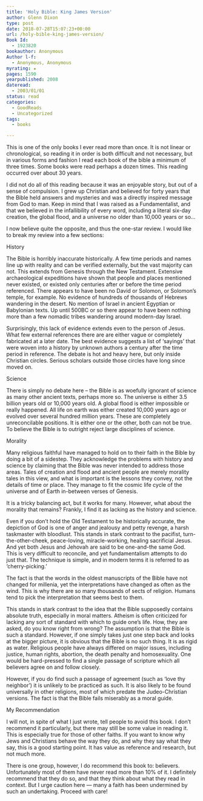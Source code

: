 ```yaml
---
title: 'Holy Bible: King James Version'
author: Glenn Dixon
type: post
date: 2018-07-28T15:07:23+00:00
url: /holy-bible-king-james-version/
Book Id:
  - 1923820
bookauthor: Anonymous
Author l-f:
  - Anonymous, Anonymous
myrating: ★
pages: 1590
yearpublished: 2008
dateread:
  - 2003/01/01
status: read
categories:
  - GoodReads
  - Uncategorized
tags:
  - books

---
```

This is one of the only books I ever read more than once. It is not linear or chronological, so reading it in order is both difficult and not necessary, but in various forms and fashion I read each book of the bible a minimum of three times. Some books were read perhaps a dozen times. This reading occurred over about 30 years.

I did not do all of this reading because it was an enjoyable story, but out of a sense of compulsion. I grew up Christian and believed for forty years that the Bible held answers and mysteries and was a directly inspired message from God to man. Keep in mind that I was raised as a Fundamentalist, and that we believed in the infallibility of every word, including a literal six-day creation, the global flood, and a universe no older than 10,000 years or so&#8230;

I now believe quite the opposite, and thus the one-star review. I would like to break my review into a few sections:

History

The Bible is horribly inaccurate historically. A few time periods and names line up with reality and can be verified externally, but the vast majority can not. This extends from Genesis through the New Testament. Extensive archaeological expeditions have shown that people and places mentioned never existed, or existed only centuries after or before the time period referenced. There appears to have been no David or Solomon, or Solomon&#8217;s temple, for example. No evidence of hundreds of thousands of Hebrews wandering in the desert. No mention of Israel in ancient Egyptian or Babylonian texts. Up until 500BC or so there appear to have been nothing more than a few nomadic tribes wandering around modern-day Israel. 

Surprisingly, this lack of evidence extends even to the person of Jesus. What few external references there are are either vague or completely fabricated at a later date. The best evidence suggests a list of &#8216;sayings&#8217; that were woven into a history by unknown authors a century after the time period in reference. The debate is hot and heavy here, but only inside Christian circles. Serious scholars outside those circles have long since moved on.

Science

There is simply no debate here &#8211; the Bible is as woefully ignorant of science as many other ancient texts, perhaps more so. The universe is either 3.5 billion years old or 10,000 years old. A global flood is either impossible or really happened. All life on earth was either created 10,000 years ago or evolved over several hundred million years. These are completely unreconcilable positions. It is either one or the other, both can not be true. To believe the Bible is to outright reject large disciplines of science.

Morality

Many religious faithful have managed to hold on to their faith in the Bible by doing a bit of a sidestep. They acknowledge the problems with history and science by claiming that the Bible was never intended to address those areas. Tales of creation and flood and ancient people are merely morality tales in this view, and what is important is the lessons they convey, not the details of time or place. They manage to fit the cosmic life cycle of the universe and of Earth in-between verses of Genesis.

It is a tricky balancing act, but it works for many. However, what about the morality that remains? Frankly, I find it as lacking as the history and science.

Even if you don&#8217;t hold the Old Testament to be historically accurate, the depiction of God is one of anger and jealousy and petty revenge, a harsh taskmaster with bloodlust. This stands in stark contrast to the pacifist, turn-the-other-cheek, peace-loving, miracle-working, healing sacrificial Jesus. And yet both Jesus and Jehovah are said to be one-and-the same God. This is very difficult to reconcile, and yet fundamentalism attempts to do just that. The technique is simple, and in modern terms it is referred to as &#8216;cherry-picking.&#8217;

The fact is that the words in the oldest manuscripts of the Bible have not changed for millenia, yet the interpretations have changed as often as the wind. This is why there are so many thousands of sects of religion. Humans tend to pick the interpretation that seems best to them.

This stands in stark contrast to the idea that the Bible supposedly contains absolute truth, especially in moral matters. Atheism is often criticized for lacking any sort of standard with which to guide one&#8217;s life. How, they are asked, do you know right from wrong? The assumption is that the Bible is such a standard. However, if one simply takes just one step back and looks at the bigger picture, it is obvious that the Bible is no such thing. It is as rigid as water. Religious people have always differed on major issues, including justice, human rights, abortion, the death penalty and homosexuality. One would be hard-pressed to find a single passage of scripture which all believers agree on and follow closely.

However, if you do find such a passage of agreement (such as &#8216;love thy neighbor&#8217;) it is unlikely to be practiced as such. It is also likely to be found universally in other religions, most of which predate the Judeo-Christian versions. The fact is that the Bible fails miserably as a moral guide. 

My Recommendation

I will not, in spite of what I just wrote, tell people to avoid this book. I don&#8217;t recommend it particularly, but there may still be some value in reading it. This is especially true for those of other faiths. If you want to know why Jews and Christians behave the way they do, and why they say what they say, this is a good starting point. It has value as reference and research, but not much more.

There is one group, however, I do recommend this book to: believers. Unfortunately most of them have never read more than 10% of it. I definitely recommend that they do so, and that they think about what they read in context. But I urge caution here &#8212; many a faith has been undermined by such an undertaking. Proceed with care!
